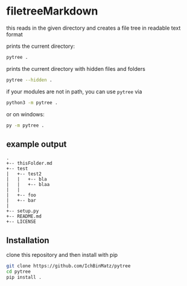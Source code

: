 # filetreeMarkdown
this reads in the given directory and creates a file tree in readable text format


prints the current directory:

``` sh
pytree .
```

prints the current directory with hidden files and folders
``` sh
pytree --hidden .
```

if your modules are not in path, you can use `pytree` via

``` sh
python3 -m pytree .
```
or on windows:

``` cmd
py -m pytree .
```

## example output

``` 
.
+-- thisFolder.md
+-- test
|   +-- test2
|   |   +-- bla
|   |   +-- blaa
|   |   
|   +-- foo
|   +-- bar
|   
+-- setup.py
+-- README.md
+-- LICENSE

```

## Installation

clone this repository
and then install with pip

``` sh
git clone https://github.com/IchBinMatz/pytree
cd pytree
pip install .
```
